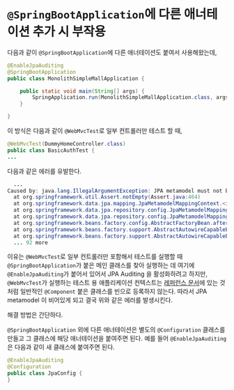 # `@SpringBootApplication`에 다른 애너테이션 추가 시 부작용

다음과 같이 `@SpringBootApplication`에 다른 애너테이션도 붙여서 사용해왔는데,

```java
@EnableJpaAuditing
@SpringBootApplication
public class MonolithSimpleMallApplication {

    public static void main(String[] args) {
        SpringApplication.run(MonolithSimpleMallApplication.class, args);
    }

}

```

이 방식은 다음과 같이 `@WebMvcTest`로 일부 컨트롤러만 테스트 할 때,

```java
@WebMvcTest(DummyHomeController.class)
public class BasicAuthTest {
...
```

다음과 같은 에러를 유발한다.

```java
  ...
Caused by: java.lang.IllegalArgumentException: JPA metamodel must not be empty!
  at org.springframework.util.Assert.notEmpty(Assert.java:464)
  at org.springframework.data.jpa.mapping.JpaMetamodelMappingContext.<init>(JpaMetamodelMappingContext.java:58)
  at org.springframework.data.jpa.repository.config.JpaMetamodelMappingContextFactoryBean.createInstance(JpaMetamodelMappingContextFactoryBean.java:80)
  at org.springframework.data.jpa.repository.config.JpaMetamodelMappingContextFactoryBean.createInstance(JpaMetamodelMappingContextFactoryBean.java:44)
  at org.springframework.beans.factory.config.AbstractFactoryBean.afterPropertiesSet(AbstractFactoryBean.java:142)
  at org.springframework.beans.factory.support.AbstractAutowireCapableBeanFactory.invokeInitMethods(AbstractAutowireCapableBeanFactory.java:1855)
  at org.springframework.beans.factory.support.AbstractAutowireCapableBeanFactory.initializeBean(AbstractAutowireCapableBeanFactory.java:1792)
  ... 92 more
```

이유는 `@WebMvcTest`로 일부 컨트롤러만 포함해서 테스트를 실행할 때 `@SpringBootApplication`가 붙은 메인 클래스를 찾아 실행하는 데 여기에 `@EnableJpaAuditing`가 붙어서 있어서 JPA Auditing 을 활성화하려고 하지만, `@WebMvcTest`가 실행하는 테스트 용 애플리케이션 컨텍스트는 [레퍼런스 문서](https://docs.spring.io/spring-boot/docs/current/reference/htmlsingle/#boot-features-testing-spring-boot-applications-testing-autoconfigured-mvc-tests)에 있는 것처럼 일반적인 `@Component` 붙은 클래스를 빈으로 등록하지 않는다. 따라서 JPA metamodel 이 비어있게 되고 결국 위와 같은 에러를 발생시킨다.

해결 방법은 간단하다.

`@SpringBootApplication` 외에 다른 애너테이션은 별도의 `@Configuration` 클래스를 만들고 그 클래스에 해당 애너테이션을 붙여주면 된다. 예를 들어 `@EnableJpaAuditing`은 다음과 같이 새 클래스에 붙여주면 된다.

```java
@EnableJpaAuditing
@Configuration
public class JpaConfig {
}

```
